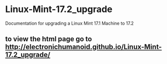 # Linux-Mint-17.2_upgrade
Documentation for upgrading a Linux Mint 17.1 Machine to 17.2
## to view the html page go to http://electronichumanoid.github.io/Linux-Mint-17.2_upgrade/
